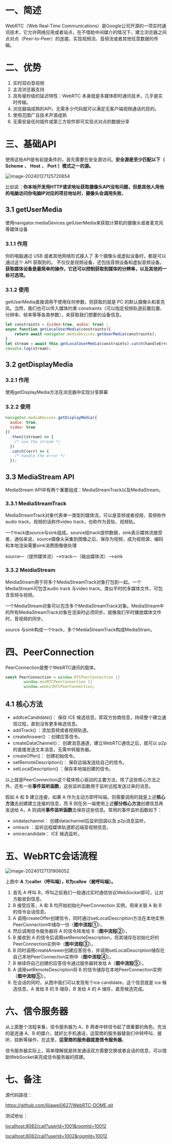 # 一、简述

WebRTC（Web Real-Time Communications）是Google公司开源的一项实时通讯技术，它允许网络应用或者站点，在不借助中间媒介的情况下，建立浏览器之间点对点（Peer-to-Peer）的连接，实现视频流、音频流或者其他任意数据的传输。

# 二、优势

1. 实时双向音视频
2. 主流浏览器支持
3. 具有毫秒级的延迟特性：WebRTC 本身就是多媒体即时通讯技术，几乎是实时传输。
4. 浏览器端成熟的API，无需多少代码就可以满足无客户端视频通话的目的。
5. 使用范围广且技术开源成熟
6. 无需安装任何插件或第三方软件即可实现点对点的数据分享

# 三、基础API

使用这些API是有前提条件的，首先需要在安全源访问。**安全源是至少匹配以下（ Scheme** **、** **Host** **、** **Port ）模式之一的源。**

![image-20240127125720654](../image/image-20240127125720654.png)

比如说：**你本地开发用HTTP请求地址获取摄像头API没有问题，但是其他人用他的电脑访问你电脑IP对应的项目地址时，摄像头会调用失败**。

## 3.1 getUserMedia

使用navigator.mediaDevices.getUserMedia来获取计算机的摄像头或者麦克风等媒体设备

### 3.1.1 作用

你的电脑通过 USB 或者其他网络形式接入了 多个摄像头或虚拟设备时，都是可以通过这个 API 获取到的。 不仅仅是视频设备，还包括音频设备和虚拟音频设备。 **获取媒体设备是最简单的操作，它还可以控制获取到媒体的分辨率，以及其他的一些可选项。**

### 3.1.2 使用

getUserMedia直接调用不使用任何参数，则获取的就是 PC 的默认摄像头和麦克风。当然，我们也可以传入媒体约束 constraints（可以指定视频轨道前置后置、分辨率、帧率等等各类参数），来获取我们想要的设备信息。

```javascript
let constraints = {video:true, audio: true} ;
async function getLocalUserMedia(constraints){
    return await navigator.mediaDevices.getUserMedia(constraints);
}
let stream = await this.getLocalUserMedia(constraints).catch(handleError);
console.log(stream);
```

## 3.2 getDisplayMedia

### 3.2.1 作用

使用getDisplayMedia方法在浏览器中实现分享屏幕

### 3.2.2 使用

```javascript
navigator.mediaDevices.getDisplayMedia({
  audio: true,
  video: true
})
  .then((stream) => {
    /* use the stream */
  })
  .catch((err) => {
    /* handle the error */
  });
```

## 3.3 MediaStream API

MediaStream API中有两个重要组成：MediaStreamTrack以及MediaStream。

### 3.3.1 MediaStreamTrack

MediaStreamTrack对象代表单一类型的媒体流，可以是音频或者视频，音频称作audio track，视频的话称作video track，也称作为音轨、视频轨。

一个track由source与sink组成。source给track提供数据，sink表示媒体流接受者，通俗来说，source摄像头采集到图像之后，保存为视频，成为视频源，编码和本地渲染需要sink消费图像做处理

source—（提供媒体流）—>track—（输出媒体流）—>sink

### 3.3.2  MeidiaStream

MeidiaStream用于将多个MediaStreamTrack对象打包到一起。一个MediaStream可包含audio track 与video track。类似平时的多媒体文件，可包含音频与视频。

一个MediaStream对象可以包含多个MediaStreamTrack对象。MediaStream中的所有MediaStreamTrack对象在渲染时必须同步。就像我们平时播放媒体文件时，音视频的同步。

source 与sink构成一个track，多个MediaStreamTrack构成MediaStram。

# 四、PeerConnection

PeerConnection是整个WebRTC通讯的载体。

```javascript
const PeerConnection = window.RTCPeerConnection ||
        window.mozRTCPeerConnection ||
        window.webkitRTCPeerConnection;
```

## 4.1 核心方法

- addIceCandidate()： 保存 ICE 候选信息，即双方协商信息，持续整个建立通信过程，直到没有更多候选信息。
- addTrack() ：添加音频或者视频轨道。
- createAnswer() ：创建应答信令。
- createDataChannel()： 创建消息通道，建立WebRTC通信之后，就可以 p2p 的直接发送文本消息，无需中转服务器。
- createOffer()： 创建初始信令。
- setRemoteDescription()： 保存远端发送给自己的信令。
- setLocalDescription() ：保存本地端创建的信令。

以上就是PeerConnection这个载体核心驱动的主要方法，除了这些核心方法之外，还有一些**事件监听函数**，这些监听函数用于监听远程发送过来的消息。

假如 A 和 B 建立连接，如果 A 作为主动方即呼叫端，则需要调用的就是上述**核心方法**去创建建立连接的信息，而 B 则在另一端使用上述**部分核心方法**创建信息再发送给 A，A 则调用**事件监听函数**去保存这些信息。常用的事件监听函数如下：

- ondatachannel： 创建datachannel后监听回调以及 p2p消息监听。
- ontrack ：监听远程媒体轨道即远端音视频信息。
- onicecandidate： ICE 候选监听。

# 五、WebRTC会话流程

![image-20240127131906052](../image/image-20240127131906052.png)

上图中 **A** 为**caller（呼叫端），B为callee（被呼叫端）。**

1. 首先 A 呼叫 B，呼叫之前我们一般通过实时通信协议WebSocket即可，让对方能收到信息。
2. B 接受应答，A 和 B 均开始初始化PeerConnection 实例，用来关联 A 和 B 的信令会话信息。
3. A 调用createOffer创建信令，同时通过setLocalDescription方法在本地实例PeerConnection中储存一份（**图中流程①**）。
4. 然后调用信令服务器将 A 的信令转发给 B（**图中流程②**）。
5. B 接收到 A 的信令后调用setRemoteDescription，将其储存在初始化好的PeerConnection实例中（**图中流程③**）。
6. B 同时调用createAnswer创建应答信令，并调用setLocalDescription储存在自己本地PeerConnection实例中（**图中流程④**）。
7. B 继续将自己创建的应答信令通过服务器转发给 A（**图中流程⑤**）。
8. A 调用setRemoteDescription将 B 的信令储存在本地PeerConnection实例（**图中流程⑤**）。
9. 在会话的同时，从图中我们可以发现有个ice candidate，这个信息就是 ice 候选信息，A 发给 B 的 B 储存，B 发给 A 的 A 储存，直至候选完成。

# 六、信令服务器

从上面整个流程来看，信令服务器为 A、B 两者中转信令起了很重要的角色，充当的是连通 A、B 的媒介，就好比手机通话，运营商的服务器替我们中转呼叫、接听、挂断等操作，在这里，**运营商的服务器就是信令服务器**。

信令服务器实际上，简单理解就是转发通话双方需要交换或者会话的信息，可以借助WebSocket来完成信令服务器的搭建。

# 七、备注

源代码路径：

https://github.com/lijiawei0627/WebRTC-DOME.git

测试地址：

[localhost:8082/call?userId=1001&roomId=10012](http://localhost:8082/call?userId=1001&roomId=10012)

[localhost:8082/call?userId=1002&roomId=10012](http://localhost:8082/call?userId=1001&roomId=10012)